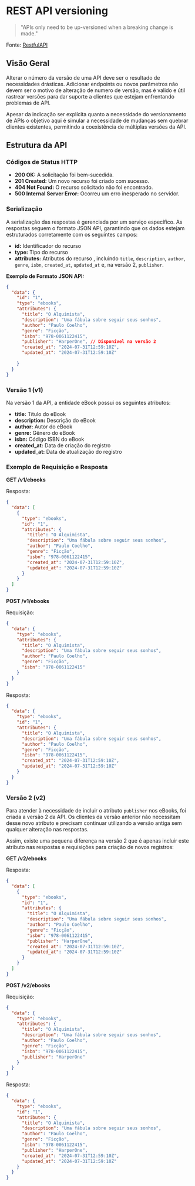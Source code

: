 # REST API versioning
> "APIs only need to be up-versioned when a breaking change is made."

Fonte: [RestfulAPI](https://restfulapi.net/versioning/)

## Visão Geral
Alterar o número da versão de uma API deve ser o resultado de necessidades drásticas. Adicionar endpoints ou novos parâmetros
não devem ser o motivo de alteração de numero de versão, mas é valido e útil rastrear versões para dar suporte a clientes
que estejam enfrentando problemas de API.

Apesar da indicação ser explícita quanto a necessidade do versionamento de APIs o objetivo aqui é simular a necessidade 
de mudanças sem quebrar clientes existentes, permitindo a coexistência de múltiplas versões da API.

## Estrutura da API

### Códigos de Status HTTP
- **200 OK:** A solicitação foi bem-sucedida.
- **201 Created:** Um novo recurso foi criado com sucesso.
- **404 Not Found:** O recurso solicitado não foi encontrado.
- **500 Internal Server Error:** Ocorreu um erro inesperado no servidor.

### Serialização

A serialização das respostas é gerenciada por um serviço específico. As respostas seguem o formato JSON API, garantindo que os dados estejam estruturados corretamente com os seguintes campos:

- **id:** Identificador do recurso
- **type:** Tipo do recurso
- **attributes:** Atributos do recurso , incluindo `title`, `description`, `author`, `genre`, `isbn`, `created_at`, `updated_at` e, na versão 2, `publisher`.

**Exemplo de Formato JSON API:**

```json
{
  "data": {
    "id": "1",
    "type": "ebooks",
    "attributes": {
      "title": "O Alquimista",
      "description": "Uma fábula sobre seguir seus sonhos",
      "author": "Paulo Coelho",
      "genre": "Ficção",
      "isbn": "978-0061122415",
      "publisher": "HarperOne", // Disponível na versão 2
      "created_at": "2024-07-31T12:59:10Z",
      "updated_at": "2024-07-31T12:59:10Z"
      
    }
  }
}
```

### Versão 1 (v1)
Na versão 1 da API, a entidade eBook possui os seguintes atributos:
- **title:** Título do eBook
- **description:** Descrição do eBook
- **author:** Autor do eBook
- **genre:** Gênero do eBook
- **isbn:** Código ISBN do eBook
- **created_at:** Data de criação do registro
- **updated_at:** Data de atualização do registro 

### Exemplo de Requisição e Resposta

**GET /v1/ebooks**

Resposta:
```json
{
  "data": [
    {
      "type": "ebooks",
      "id": "1",
      "attributes": {
        "title": "O Alquimista",
        "description": "Uma fábula sobre seguir seus sonhos",
        "author": "Paulo Coelho",
        "genre": "Ficção",
        "isbn": "978-0061122415",
        "created_at": "2024-07-31T12:59:10Z",
        "updated_at": "2024-07-31T12:59:10Z"
      }
    }
  ]
}
```

**POST /v1/ebooks**

Requisição:
```json
{
  "data": {
    "type": "ebooks",
    "attributes": {
      "title": "O Alquimista",
      "description": "Uma fábula sobre seguir seus sonhos",
      "author": "Paulo Coelho",
      "genre": "Ficção",
      "isbn": "978-0061122415"
    }
  }
}
```

Resposta:
```json
{
  "data": {
    "type": "ebooks",
    "id": "1",
    "attributes": {
      "title": "O Alquimista",
      "description": "Uma fábula sobre seguir seus sonhos",
      "author": "Paulo Coelho",
      "genre": "Ficção",
      "isbn": "978-0061122415",
      "created_at": "2024-07-31T12:59:10Z",
      "updated_at": "2024-07-31T12:59:10Z"
    }
  }
}
```

### Versão 2 (v2)
Para atender à necessidade de incluir o atributo `publisher` nos eBooks, foi criada a versão 2 da API. 
Os clientes da versão anterior não necessitam desse novo atributo e precisam continuar utilizando a versão antiga sem 
qualquer alteração nas respostas.

Assim, existe uma pequena diferença na versão 2 que é apenas incluir este atributo nas respostas e requisições para 
criação de novos registros:

**GET /v2/ebooks**

Resposta:
```json
{
  "data": [
    {
      "type": "ebooks",
      "id": "1",
      "attributes": {
        "title": "O Alquimista",
        "description": "Uma fábula sobre seguir seus sonhos",
        "author": "Paulo Coelho",
        "genre": "Ficção",
        "isbn": "978-0061122415",
        "publisher": "HarperOne",
        "created_at": "2024-07-31T12:59:10Z",
        "updated_at": "2024-07-31T12:59:10Z"
      }
    }
  ]
}

```

**POST /v2/ebooks**

Requisição:
```json
{
  "data": {
    "type": "ebooks",
    "attributes": {
      "title": "O Alquimista",
      "description": "Uma fábula sobre seguir seus sonhos",
      "author": "Paulo Coelho",
      "genre": "Ficção",
      "isbn": "978-0061122415",
      "publisher": "HarperOne"
    }
  }
}
```

Resposta:
```json
{
  "data": {
    "type": "ebooks",
    "id": "1",
    "attributes": {
      "title": "O Alquimista",
      "description": "Uma fábula sobre seguir seus sonhos",
      "author": "Paulo Coelho",
      "genre": "Ficção",
      "isbn": "978-0061122415",
      "publisher": "HarperOne",
      "created_at": "2024-07-31T12:59:10Z",
      "updated_at": "2024-07-31T12:59:10Z"
    }
  }
}
```